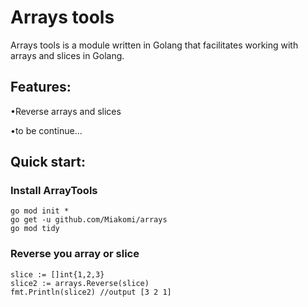 # Arrays tools 

Arrays tools is a module written in Golang that facilitates working with arrays and slices in Golang.

## Features:
•Reverse arrays and slices

•to be continue...


## Quick start:

### Install ArrayTools
```
go mod init * 
go get -u github.com/Miakomi/arrays
go mod tidy
```

### Reverse you array or slice 
```golang
slice := []int{1,2,3}
slice2 := arrays.Reverse(slice)
fmt.Println(slice2) //output [3 2 1]
```
